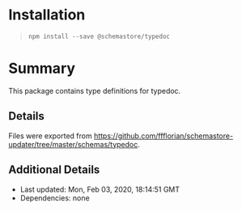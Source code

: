 # Installation
> `npm install --save @schemastore/typedoc`

# Summary
This package contains type definitions for typedoc.

## Details
Files were exported from https://github.com/ffflorian/schemastore-updater/tree/master/schemas/typedoc.

## Additional Details
* Last updated: Mon, Feb 03, 2020, 18:14:51 GMT
* Dependencies: none
